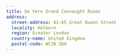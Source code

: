 ```yaml
---
title: De Vere Grand Connaught Rooms
address:
  street-address: 61-65 Great Queen Street
  locality: Holborn
  region: Greater London
  country-name: United Kingdom
  postal-code: WC2B 5DA
---
```

